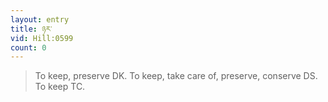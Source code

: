 ```yaml
---
layout: entry
title: ཉར་
vid: Hill:0599
count: 0
---
```

> To keep, preserve DK\. To keep, take care of, preserve, conserve DS\. To keep TC\.


